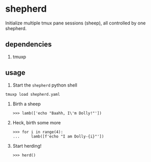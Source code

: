 # shepherd
Initialize multiple tmux pane sessions (sheep), all controlled by one shepherd.

## dependencies
1. tmuxp

## usage
1. Start the `shepherd` python shell
  ```
  tmuxp load shepherd.yaml
  ```
1. Birth a sheep
   ```
   >>> lamb(['echo "Baahh, I\'m Dolly!"'])
   ```
1. Heck, birth some more
   ```
   >>> for i in range(4):
   ...     lamb([f'echo "I am Dolly-{i}"'])
   ```
1. Start herding!
   ```
   >>> herd()
   ```   
   
